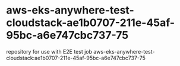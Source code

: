 # aws-eks-anywhere-test-cloudstack-ae1b0707-211e-45af-95bc-a6e747cbc737-75
repository for use with E2E test job aws-eks-anywhere-test-cloudstack:ae1b0707-211e-45af-95bc-a6e747cbc737-75
